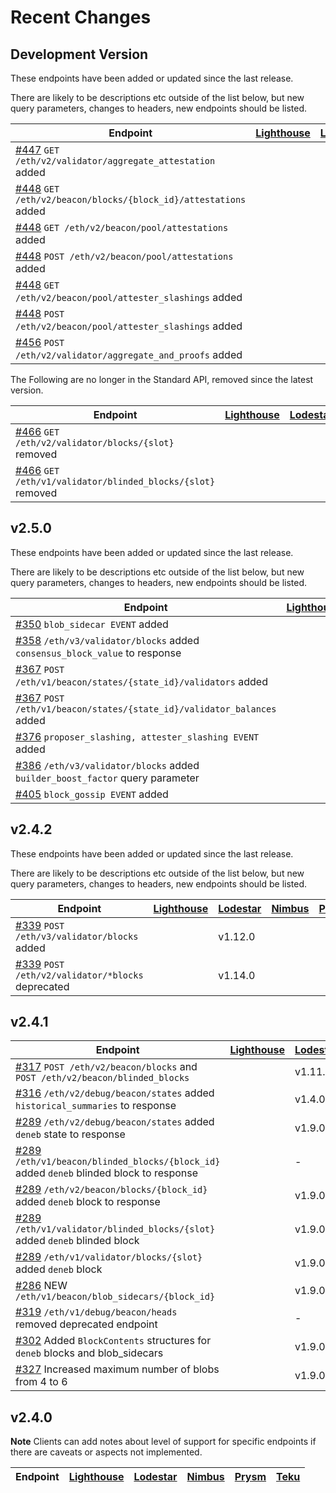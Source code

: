 # Recent Changes

## Development Version

These endpoints have been added or updated since the last release.

There are likely to be descriptions etc outside of the list below, but new query parameters, changes to headers, new endpoints should be listed.

| Endpoint                                                                                                            | [Lighthouse](https://github.com/sigp/lighthouse) | [Lodestar](https://github.com/ChainSafe/lodestar) | [Nimbus](https://github.com/status-im/nimbus-eth2) | [Prysm](https://github.com/prysmaticlabs/prysm) | [Teku](https://github.com/ConsenSys/teku) |
|---------------------------------------------------------------------------------------------------------------------|--------------------------------------------------|---------------------------------------------------|----------------------------------------------------|-------------------------------------------------|-------------------------------------------|
| [#447](https://github.com/ethereum/beacon-APIs/pull/447) `GET /eth/v2/validator/aggregate_attestation` added         |                                                  |                                                   |                                                    |                                                 |                                           |
| [#448](https://github.com/ethereum/beacon-APIs/pull/448) `GET /eth/v2/beacon/blocks/{block_id}/attestations` added  |                                                  |                                                  |                                                    |                                                 |                                           |
| [#448](https://github.com/ethereum/beacon-APIs/pull/448) `GET /eth/v2/beacon/pool/attestations` added               |                                                  |                                                  |                                                    |                                                 |                                           |
| [#448](https://github.com/ethereum/beacon-APIs/pull/448) `POST /eth/v2/beacon/pool/attestations` added              |                                                  |                                                  |                                                    |                                                 |                                           |
| [#448](https://github.com/ethereum/beacon-APIs/pull/448) `GET /eth/v2/beacon/pool/attester_slashings` added         |                                                  |                                                  |                                                    |                                                 |                                           |
| [#448](https://github.com/ethereum/beacon-APIs/pull/448) `POST /eth/v2/beacon/pool/attester_slashings` added        |                                                  |                                                  |                                                    |                                                 |                                           |
| [#456](https://github.com/ethereum/beacon-APIs/pull/456) `POST /eth/v2/validator/aggregate_and_proofs` added        |                                                  |                                                  |                                                    |                                                 |                                           |


The Following are no longer in the Standard API, removed since the latest version.

| Endpoint                                                                                                 | [Lighthouse](https://github.com/sigp/lighthouse) | [Lodestar](https://github.com/ChainSafe/lodestar) | [Nimbus](https://github.com/status-im/nimbus-eth2) | [Prysm](https://github.com/prysmaticlabs/prysm) | [Teku](https://github.com/ConsenSys/teku) |
|----------------------------------------------------------------------------------------------------------|--------------------------------------------------|---------------------------------------------------|----------------------------------------------------|-------------------------------------------------|-------------------------------------------|
| [#466](https://github.com/ethereum/beacon-APIs/pull/466) `GET /eth/v2/validator/blocks/{slot}` removed        |                                                  |                                                  |                                                    |                                                 |                                           |
| [#466](https://github.com/ethereum/beacon-APIs/pull/466) `GET /eth/v1/validator/blinded_blocks/{slot}` removed        |                                                  |                                                  |                                                    |                                                 |                                           |


## v2.5.0

These endpoints have been added or updated since the last release.

There are likely to be descriptions etc outside of the list below, but new query parameters, changes to headers, new endpoints should be listed.

| Endpoint                                                                                                            | [Lighthouse](https://github.com/sigp/lighthouse) | [Lodestar](https://github.com/ChainSafe/lodestar) | [Nimbus](https://github.com/status-im/nimbus-eth2) | [Prysm](https://github.com/prysmaticlabs/prysm) | [Teku](https://github.com/ConsenSys/teku) |
|---------------------------------------------------------------------------------------------------------------------|--------------------------------------------------|---------------------------------------------------|----------------------------------------------------|-------------------------------------------------|-------------------------------------------|
| [#350](https://github.com/ethereum/beacon-APIs/pull/350) `blob_sidecar EVENT` added                                 |                                                  | v1.12.0                                                  |                                                    |                                                 |                                           |
| [#358](https://github.com/ethereum/beacon-APIs/pull/358) `/eth/v3/validator/blocks` added `consensus_block_value` to response                                |                                                  | v1.13.0                                                  |                                                    |                                                 |                                           |
| [#367](https://github.com/ethereum/beacon-APIs/pull/367) `POST /eth/v1/beacon/states/{state_id}/validators` added         |                                                  | -                                                  |                                                    |                                                 |                                           |
| [#367](https://github.com/ethereum/beacon-APIs/pull/367) `POST /eth/v1/beacon/states/{state_id}/validator_balances` added |                                                  | -                                                  |                                                    |                                                 |                                           |
| [#376](https://github.com/ethereum/beacon-APIs/pull/376) `proposer_slashing, attester_slashing EVENT` added         |                                                  | v1.16.0                                                  |                                                    |                                                 |                                           |
| [#386](https://github.com/ethereum/beacon-APIs/pull/386) `/eth/v3/validator/blocks` added `builder_boost_factor` query parameter |                                                  | v1.14.0                                                  |                                                    |                                                 |                                           |
| [#405](https://github.com/ethereum/beacon-APIs/pull/405) `block_gossip EVENT` added                                 |                                                  | -                                                  |                                                    |                                                 |                                           |


## v2.4.2

These endpoints have been added or updated since the last release.

There are likely to be descriptions etc outside of the list below, but new query parameters, changes to headers, new endpoints should be listed.

| Endpoint                                                                                                            | [Lighthouse](https://github.com/sigp/lighthouse) | [Lodestar](https://github.com/ChainSafe/lodestar) | [Nimbus](https://github.com/status-im/nimbus-eth2) | [Prysm](https://github.com/prysmaticlabs/prysm) | [Teku](https://github.com/ConsenSys/teku) |
|---------------------------------------------------------------------------------------------------------------------|--------------------------------------------------|---------------------------------------------------|----------------------------------------------------|-------------------------------------------------|-------------------------------------------|
| [#339](https://github.com/ethereum/beacon-APIs/pull/339) `POST /eth/v3/validator/blocks` added                         |                                                  | v1.12.0                                                  |                                                    |                                                 |                                           |
| [#339](https://github.com/ethereum/beacon-APIs/pull/339) `POST /eth/v2/validator/*blocks` deprecated                                 |                                                  | v1.14.0                                                  |                                                    |                                                 |                                           |


## v2.4.1

| Endpoint                                                                                                                                    | [Lighthouse](https://github.com/sigp/lighthouse) | [Lodestar](https://github.com/ChainSafe/lodestar) | [Nimbus](https://github.com/status-im/nimbus-eth2) | [Prysm](https://github.com/prysmaticlabs/prysm) | [Teku](https://github.com/ConsenSys/teku) |
|---------------------------------------------------------------------------------------------------------------------------------------------|--------------------------------------------------|---------------------------------------------------|----------------------------------------------------|-------------------------------------------------|-------------------------------------------|
| [#317](https://github.com/ethereum/beacon-APIs/pull/317) `POST /eth/v2/beacon/blocks` and `POST /eth/v2/beacon/blinded_blocks`              |                                                  | v1.11.0                                                  |                                                    |                                                 |                                           |
| [#316](https://github.com/ethereum/beacon-APIs/pull/316) `/eth/v2/debug/beacon/states` added `historical_summaries` to response             |                                                  | v1.4.0                                                  |                                                    |                                                 |                                           |
| [#289](https://github.com/ethereum/beacon-APIs/pull/289) `/eth/v2/debug/beacon/states` added `deneb` state to response                      |                                                  | v1.9.0                                                  |                                                    |                                                 |                                           |
| [#289](https://github.com/ethereum/beacon-APIs/pull/289) `/eth/v1/beacon/blinded_blocks/{block_id}` added `deneb` blinded block to response |                                                  | -                                                  |                                                    |                                                 |                                           |
| [#289](https://github.com/ethereum/beacon-APIs/pull/289) `/eth/v2/beacon/blocks/{block_id}` added `deneb` block to response                 |                                                  | v1.9.0                                                  |                                                    |                                                 |                                           |
| [#289](https://github.com/ethereum/beacon-APIs/pull/289) `/eth/v1/validator/blinded_blocks/{slot}` added `deneb` blinded block              |                                                  | v1.9.0                                                  |                                                    |                                                 |                                           |
| [#289](https://github.com/ethereum/beacon-APIs/pull/289) `/eth/v1/validator/blocks/{slot}` added `deneb` block                              |                                                  | v1.9.0                                                  |                                                    |                                                 |                                           |
| [#286](https://github.com/ethereum/beacon-APIs/pull/286) NEW `/eth/v1/beacon/blob_sidecars/{block_id}`                                              |                                                  | v1.9.0                                                  |                                                    |                                                 |                                           |
| [#319](https://github.com/ethereum/beacon-APIs/pull/319) `/eth/v1/debug/beacon/heads` removed deprecated endpoint                           |                                                  | -                                                  |                                                    |                                                 |                                           |
| [#302](https://github.com/ethereum/beacon-APIs/pull/302) Added `BlockContents` structures for `deneb` blocks and blob_sidecars              |                                                  | v1.9.0                                                  |                                                    |                                                 |                                           |
| [#327](https://github.com/ethereum/beacon-APIs/pull/327) Increased maximum number of blobs from 4 to 6                        |                                                  | v1.9.0                                                  |                                                    |                                                 |                                           |


## v2.4.0

__Note__ Clients can add notes about level of support for specific endpoints if there are caveats or aspects not implemented.

| Endpoint | [Lighthouse](https://github.com/sigp/lighthouse) | [Lodestar](https://github.com/ChainSafe/lodestar) | [Nimbus](https://github.com/status-im/nimbus-eth2) | [Prysm](https://github.com/prysmaticlabs/prysm) | [Teku](https://github.com/ConsenSys/teku) |
|----------|--------------------------------------------------|---------------------------------------------------|----------------------------------------------------|-------------------------------------------------|-------------------------------------------|

